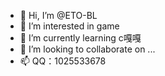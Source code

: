 - 👋 Hi, I’m @ETO-BL
- 👀 I’m interested in game
- 🌱 I’m currently learning c嘎嘎
- 💞️ I’m looking to collaborate on ...
- 📫 QQ：1025533678

<!---
19岁，是大聪明
--->
